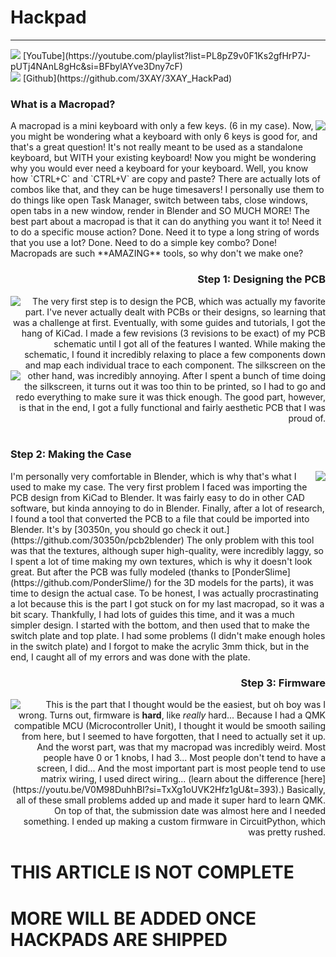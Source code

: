 # Hackpad
***
<img src="https://3xay.github.io/assets/youtube.png">
[YouTube](https://youtube.com/playlist?list=PL8pZ9v0F1Ks2gfHrP7J-pUTj4NAnL8gHc&si=BFbylAYve3Dny7cF)
</br>
<img src="https://3xay.github.io/assets/github.png">
[Github](https://github.com/3XAY/3XAY_HackPad)

### What is a Macropad?
<img align="right" src="https://3xay.github.io/assets/HackPad/RenderSideView.png">
A macropad is a mini keyboard with only a few keys. (6 in my case). Now, you might be wondering what a keyboard with only 6 keys is good for, and that's a great question!
It's not really meant to be used as a standalone keyboard, but WITH your existing keyboard! Now you might be wondering why you would ever need a keyboard for your keyboard.
Well, you know how `CTRL+C` and `CTRL+V` are copy and paste? There are actually lots of combos like that, and they can be huge timesavers!
I personally use them to do things like open Task Manager, switch between tabs, close windows, open tabs in a new window, render in Blender and SO MUCH MORE!
The best part about a macropad is that it can do anything you want it to! Need it to do a specific mouse action? Done. Need it to type a long string of words that you use a lot? Done.
Need to do a simple key combo? Done! Macropads are such **AMAZING** tools, so why don't we make one?

</br>
<h3 align="right">Step 1: Designing the PCB</h3>
<img align="left" src="https://3xay.github.io/assets/HackPad/FinishedPCB.png">
<div align="right">
The very first step is to design the PCB, which was actually my favorite part. I've never actually dealt with PCBs or their designs, so learning that was a challenge at first.
Eventually, with some guides and tutorials, I got the hang of KiCad. I made a few revisions (3 revisions to be exact) of my PCB schematic until I got all of the features I wanted.
While making the schematic, I found it incredibly relaxing to place a few components down and map each individual trace to each component. The silkscreen on the other hand, was 
<img align="left" src="https://3xay.github.io/assets/HackPad/PCB3DViewFrontWithModels.png">
incredibly annoying. After I spent a bunch of time doing the silkscreen, it turns out it was too thin to be printed, so I had to go and redo everything to make sure it was thick enough.
The good part, however, is that in the end, I got a fully functional and fairly aesthetic PCB that I was proud of.
</div>
</br>

### Step 2: Making the Case
<img align="right" src="https://3xay.github.io/assets/HackPad/finishedCaseTopDown.png">
I'm personally very comfortable in Blender, which is why that's what I used to make my case. The very first problem I faced was importing
the PCB design from KiCad to Blender. It was fairly easy to do in other CAD software, but kinda annoying to do in Blender. Finally, 
after a lot of research, I found a tool that converted the PCB to a file that could be imported into Blender. It's by [30350n, you should go check it out.](https://github.com/30350n/pcb2blender)
The only problem with this tool was that the textures, although super high-quality, were incredibly laggy, so I spent a lot of time making my own textures, which is why it doesn't look great.
But after the PCB was fully modeled (thanks to [PonderSlime](https://github.com/PonderSlime/) for the 3D models for the parts), it was time to design the actual case.
To be honest, I was actually procrastinating a lot because this is the part I got stuck on for my last macropad, so it was a bit scary. Thankfully, I had lots of guides this time,
and it was a much simpler design. I started with the bottom, and then used that to make the switch plate and top plate. I had some problems (I didn't make enough holes in the switch plate)
and I forgot to make the acrylic 3mm thick, but in the end, I caught all of my errors and was done with the plate.

</br>
<h3 align="right">Step 3: Firmware</h3>
<img align="left" src="https://3xay.github.io/assets/HackPad/circuitPythonLogo.png">
<div align="right">
This is the part that I thought would be the easiest, but oh boy was I wrong. Turns out, firmware is <b>hard</b>, like <i>really</i> hard...
Because I had a QMK compatible MCU (Microcontroller Unit), I thought it would be smooth sailing from here, but I seemed to have forgotten, that I need to actually set it up.
And the worst part, was that my macropad was incredibly weird. Most people have 0 or 1 knobs, I had 3... Most people don't tend to have a screen, I did...
And the most important part is most people tend to use matrix wiring, I used direct wiring... (learn about the difference [here](https://youtu.be/V0M98DuhhBI?si=TxXg1oUVK2Hfz1gU&t=393).) Basically, all of these small problems added up and made it super hard to learn QMK.
On top of that, the submission date was almost here and I needed something. I ended up making a custom firmware in CircuitPython,  which was pretty rushed.
</div>

# THIS ARTICLE IS NOT COMPLETE
# MORE WILL BE ADDED ONCE HACKPADS ARE SHIPPED